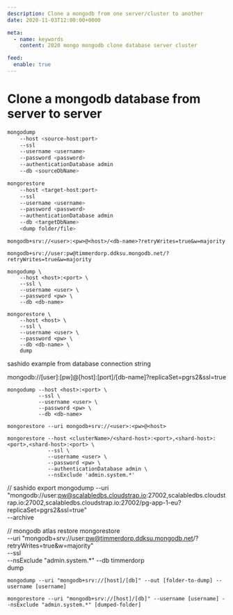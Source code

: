 ```yaml
---
description: Clone a mongodb from one server/cluster to another
date: 2020-11-03T12:00:00+0000

meta:
  - name: keywords
    content: 2020 mongo mongodb clone database server cluster

feed:
  enable: true
---
```


# Clone a mongodb database from server to server

```bash
mongodump 
    --host <source-host:port> 
    --ssl 
    --username <username> 
    --password <password> 
    --authenticationDatabase admin 
    --db <sourceDbName> 
```

```bash
mongorestore 
    --host <target-host:port> 
    --ssl 
    --username <username> 
    --password <password> 
    --authenticationDatabase admin 
    --db <targetDbName>
    <dump folder/file>
```

`mongodb+srv://<user>:<pw>@<host>/<db-name>?retryWrites=true&w=majority`

`mongodb+srv://user:pw@timmerdorp.ddksu.mongodb.net/?retryWrites=true&w=majority`

```
mongodump \
    --host <host>:<port> \
    --ssl \
    --username <user> \
    --password <pw> \
    --db <db-name>
```

```
mongorestore \
    --host <host> \
    --ssl \
    --username <user> \
    --password <pw> \
    --db <db-name> \
    dump
```

sashido example from database connection string

mongodb://[user]:[pw]@[host]:[port]/[db-name]?replicaSet=pgrs2&ssl=true

```
mongodump --host <host>:<port> \
          --ssl \
          --username <user> \
          --password <pw> \
          --db <db-name>
```

`mongorestore --uri mongodb+srv://<user>:<pw>@<host>`

```
mongorestore --host <clusterName>/<shard-host>:<port>,<shard-host>:<port>,<shard-host>:<port> \
             --ssl \
             --username <user> \
             --password <pw> \
             --authenticationDatabase admin \
             --nsExclude 'admin.system.*'
```

// sashido export
mongodump --uri "mongodb://user:pw@scalabledbs.cloudstrap.io:27002,scalabledbs.cloudstrap.io:27002,scalabledbs.cloudstrap.io:27002/pg-app-1-eu?replicaSet=pgrs2&ssl=true" \
          --archive


// mongodb atlas restore
mongorestore \
    --uri "mongodb+srv://user:pw@timmerdorp.ddksu.mongodb.net/?retryWrites=true&w=majority" \
    --ssl \
    --nsExclude "admin.system.*"
    --db timmerdorp \
    dump

`mongodump --uri "mongodb+srv://[host]/[db]" --out [folder-to-dump] --username [username]`

`mongorestore --uri "mongodb+srv://[host]/[db]" --username [username] --nsExclude "admin.system.*" [dumped-folder]`
